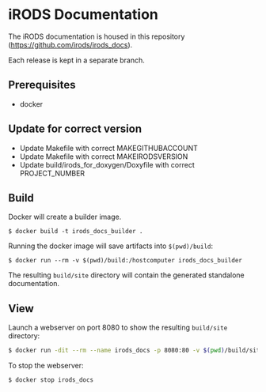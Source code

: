 iRODS Documentation
===================

The iRODS documentation is housed in this repository (https://github.com/irods/irods_docs).

Each release is kept in a separate branch.

Prerequisites
-------------

- docker

Update for correct version
--------------------------

- Update Makefile with correct MAKEGITHUBACCOUNT
- Update Makefile with correct MAKEIRODSVERSION
- Update build/irods_for_doxygen/Doxyfile with correct PROJECT_NUMBER

Build
-----

Docker will create a builder image.

```
$ docker build -t irods_docs_builder .
```

Running the docker image will save artifacts into `$(pwd)/build`:

```
$ docker run --rm -v $(pwd)/build:/hostcomputer irods_docs_builder

```

The resulting `build/site` directory will contain the generated standalone documentation.

View
----

Launch a webserver on port 8080 to show the resulting `build/site` directory:

```bash
$ docker run -dit --rm --name irods_docs -p 8080:80 -v $(pwd)/build/site:/usr/local/apache2/htdocs/ httpd:2.4
```

To stop the webserver:

```bash
$ docker stop irods_docs
```
